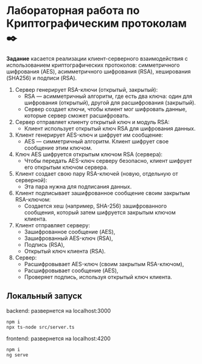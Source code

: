 # Лабораторная работа по Криптографическим протоколам ✒️

**Задание** касается реализации клиент-серверного взаимодействия с использованием криптографических протоколов: симметричного шифрования (AES), асимметричного шифрования (RSA), хеширования (SHA256) и подписи (RSA).

1. Сервер генерирует RSA-ключи (открытый, закрытый):
    * RSA — асимметричный алгоритм, где есть два ключа: один для шифрования (открытый), другой для расшифрования (закрытый).
    * Сервер создает ключи, чтобы клиент мог шифровать данные, которые сервер сможет расшифровать.
2. Сервер отправляет клиенту открытый ключ и модуль RSA:
    * Клиент использует открытый ключ RSA для шифрования данных.
3. Клиент генерирует AES-ключ и шифрует им сообщение:
    * AES — симметричный алгоритм. Клиент шифрует свое сообщение этим ключом.
4. Ключ AES шифруется открытым ключом RSA (сервера):
    * Чтобы передать AES-ключ серверу безопасно, клиент шифрует его открытым ключом сервера.
5. Клиент создает свою пару RSA-ключей (новую, отдельную от серверной):
    * Эта пара нужна для подписания данных.
6. Клиент подписывает зашифрованное сообщение своим закрытым RSA-ключом:
    * Создается хеш (например, SHA-256) зашифрованного сообщения, который затем шифруется закрытым ключом клиента.
7. Клиент отправляет серверу:
    * Зашифрованное сообщение (AES),
    * Зашифрованный AES-ключ (RSA),
    * Подпись (RSA),
    * Открытый ключ клиента (RSA).
8. Сервер:
    * Расшифровывает AES-ключ (своим закрытым RSA-ключом),
    * Расшифровывает сообщение (AES),
    * Проверяет подпись, используя открытый ключ клиента.


## Локальный запуск 

backend: развернется на localhost:3000
```
npm i
npx ts-node src/server.ts
```

frontend: развернется на localhost:4200
```
npm i
ng serve
```

